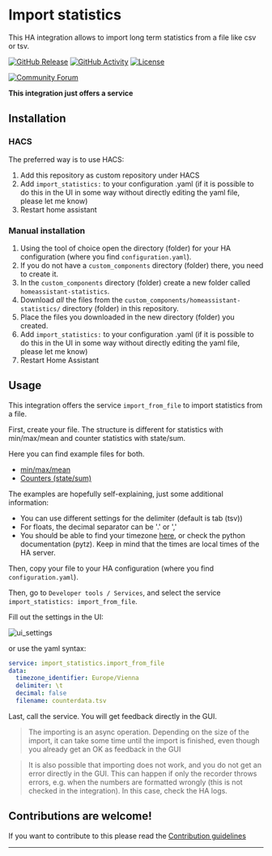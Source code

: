 # Import statistics

This HA integration allows to import long term statistics from a file like csv or tsv.

[![GitHub Release][releases-shield]][releases]
[![GitHub Activity][commits-shield]][commits]
[![License][license-shield]](LICENSE)

<!-- ![Project Maintenance][maintenance-shield] -->

[![Community Forum][forum-shield]][forum]

**This integration just offers a service**

## Installation

### HACS

The preferred way is to use HACS:

1. Add this repository as custom repository under HACS
1. Add `import_statistics:` to your configuration .yaml (if it is possible to do this in the UI in some way without directly editing the yaml file, please let me know)
1. Restart home assistant

### Manual installation

1. Using the tool of choice open the directory (folder) for your HA configuration (where you find `configuration.yaml`).
1. If you do not have a `custom_components` directory (folder) there, you need to create it.
1. In the `custom_components` directory (folder) create a new folder called `homeassistant-statistics`.
1. Download _all_ the files from the `custom_components/homeassistant-statistics/` directory (folder) in this repository.
1. Place the files you downloaded in the new directory (folder) you created.
1. Add `import_statistics:` to your configuration .yaml (if it is possible to do this in the UI in some way without directly editing the yaml file, please let me know)
1. Restart Home Assistant

## Usage

This integration offers the service `import_from_file` to import statistics from a file.

First, create your file. The structure is different for statistics with min/max/mean and counter statistics with state/sum.

Here you can find example files for both.

- [min/max/mean](./assets/min_max_mean.tsv)
- [Counters (state/sum)](./assets/state_sum.tsv)

The examples are hopefully self-explaining, just some additional information:

- You can use different settings for the delimiter (default is tab (tsv))
- For floats, the decimal separator can be '.' or ','
- You should be able to find your timezone [here](https://en.wikipedia.org/wiki/List_of_tz_database_time_zones), or check the python documentation (pytz). Keep in mind that the times are local times of the HA server.

Then, copy your file to your HA configuration (where you find `configuration.yaml`).

Then, go to `Developer tools / Services`, and select the service `import_statistics: import_from_file`.

Fill out the settings in the UI:

![ui_settings](assets/service_ui.png)

or use the yaml syntax:

```yaml
service: import_statistics.import_from_file
data:
  timezone_identifier: Europe/Vienna
  delimiter: \t
  decimal: false
  filename: counterdata.tsv
```

Last, call the service. You will get feedback directly in the GUI.

> The importing is an async operation. Depending on the size of the import, it can take some time until the import is finished, even though you already get an OK as feedback in the GUI

> It is also possible that importing does not work, and you do not get an error directly in the GUI. This can happen if only the recorder throws errors, e.g. when the numbers are formatted wrongly (this is not checked in the integration). In this case, check the HA logs.

## Contributions are welcome!

If you want to contribute to this please read the [Contribution guidelines](CONTRIBUTING.md)

***

[import_statistics]: https://github.com/klausj1/homeassistant-statistics
[commits-shield]: https://img.shields.io/github/commit-activity/y/klausj1/homeassistant-statistics.svg
[commits]: https://github.com/klausj1/homeassistant-statistics/commits/main
[exampleimg]: example.png
[forum-shield]: https://img.shields.io/badge/community-forum-brightgreen.svg
[forum]: https://community.home-assistant.io/t/custom-integration-to-import-long-term-statistics-from-a-file-like-csv-or-tsv
[license-shield]: https://img.shields.io/github/license/klausj1/homeassistant-statistics.svg
[releases-shield]: https://img.shields.io/github/v/release/klausj1/homeassistant-statistics?include_prereleases
[releases]: https://github.com/klausj1/homeassistant-statistics/releases

